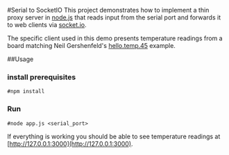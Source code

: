 #Serial to SocketIO
This project demonstrates how to implement a thin proxy server in [node.js](http://nodejs.org/) that reads input from the serial port and forwards it to web clients via [socket.io](http://socket.io).


The specific client used in this demo presents temperature readings from a board matching Neil Gershenfeld's [hello.temp.45](http://academy.cba.mit.edu/classes/input_devices/temp/hello.temp.45.png) example.

##Usage
### install prerequisites
    #npm install
### Run
    #node app.js <serial_port>

If everything is working you should be able to see temperature readings at [http://127.0.0.1:3000](http://127.0.0.1:3000).